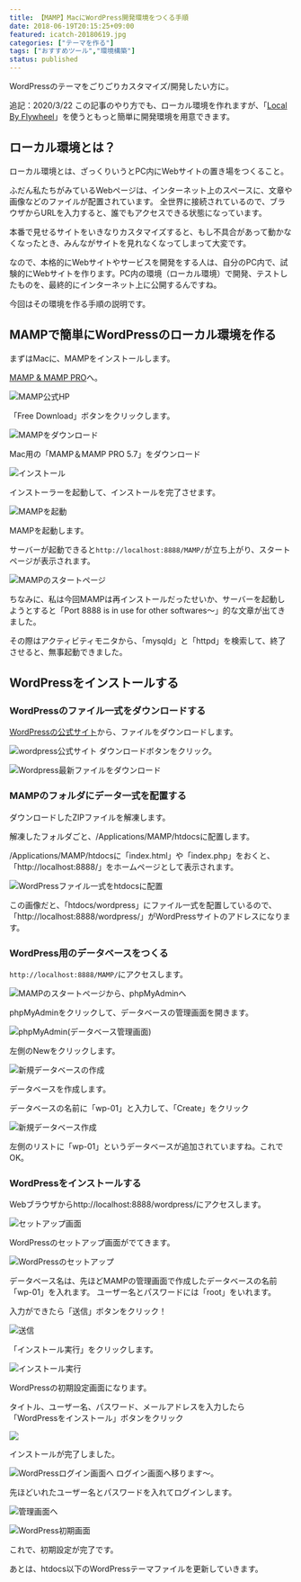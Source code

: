 ```yaml
---
title: 【MAMP】MacにWordPress開発環境をつくる手順
date: 2018-06-19T20:15:25+09:00
featured: icatch-20180619.jpg
categories: ["テーマを作る"]
tags: ["おすすめツール","環境構築"]
status: published
---
```


WordPressのテーマをごりごりカスタマイズ/開発したい方に。

追記：2020/3/22
この記事のやり方でも、ローカル環境を作れますが、「[Local By Flywheel](https://localwp.com/)」を使うともっと簡単に開発環境を用意できます。

## ローカル環境とは？

ローカル環境とは、ざっくりいうとPC内にWebサイトの置き場をつくること。

ふだん私たちがみているWebページは、インターネット上のスペースに、文章や画像などのファイルが配置されています。
全世界に接続されているので、ブラウザからURLを入力すると、誰でもアクセスできる状態になっています。

本番で見せるサイトをいきなりカスタマイズすると、もし不具合があって動かなくなったとき、みんながサイトを見れなくなってしまって大変です。

なので、本格的にWebサイトやサービスを開発をする人は、自分のPC内で、試験的にWebサイトを作ります。PC内の環境（ローカル環境）で開発、テストしたものを、最終的にインターネット上に公開するんですね。

今回はその環境を作る手順の説明です。

## MAMPで簡単にWordPressのローカル環境を作る

まずはMacに、MAMPをインストールします。

[MAMP & MAMP PRO](https://www.mamp.info/en/)へ。

![MAMP公式HP](mamp-install-01.jpg)

「Free Download」ボタンをクリックします。

![MAMPをダウンロード](mamp-install-02.jpg)

Mac用の「MAMP＆MAMP PRO 5.7」をダウンロード

![インストール](mamp-install-03.jpg)

インストーラーを起動して、インストールを完了させます。

![MAMPを起動](mamp-install-04.jpg)

MAMPを起動します。

サーバーが起動できると`http://localhost:8888/MAMP/`が立ち上がり、スタートページが表示されます。

![MAMPのスタートページ](mamp-install-05.jpg)

ちなみに、私は今回MAMPは再インストールだったせいか、サーバーを起動しようとすると「Port 8888 is in use for other softwares〜」的な文章が出てきました。

その際はアクティビティモニタから、「mysqld」と「httpd」を検索して、終了させると、無事起動できました。

## WordPressをインストールする
### WordPressのファイル一式をダウンロードする

[WordPressの公式サイト](https://ja.wordpress.org/)から、ファイルをダウンロードします。

![wordpress公式サイト](wp-local-01.jpg) ダウンロードボタンをクリック。

![Wordpress最新ファイルをダウンロード](wp-local-02.jpg)

### MAMPのフォルダにデータ一式を配置する
ダウンロードしたZIPファイルを解凍します。

解凍したフォルダごと、/Applications/MAMP/htdocsに配置します。

/Applications/MAMP/htdocsに「index.html」や「index.php」をおくと、「http://localhost:8888/」をホームページとして表示されます。

![WordPressファイル一式をhtdocsに配置](wp-local-03.jpg)

この画像だと、「htdocs/wordpress」にファイル一式を配置しているので、「http://localhost:8888/wordpress/」がWordPressサイトのアドレスになります。

### WordPress用のデータベースをつくる

`http://localhost:8888/MAMP/`にアクセスします。

![MAMPのスタートページから、phpMyAdminへ](wp-local-04.jpg)

phpMyAdminをクリックして、データベースの管理画面を開きます。


![phpMyAdmin(データベース管理画面)](wp-local-05.jpg)

左側のNewをクリックします。

![新規データベースの作成](wp-local-06.jpg)

データベースを作成します。

データベースの名前に「wp-01」と入力して、「Create」をクリック

![新規データベース作成](wp-local-07.jpg)

左側のリストに「wp-01」というデータベースが追加されていますね。これでOK。


### WordPressをインストールする

Webブラウザからhttp://localhost:8888/wordpress/にアクセスします。

![セットアップ画面](wp-local-09.jpg)

WordPressのセットアップ画面がでてきます。

![WordPressのセットアップ](wp-local-10.jpg)

データベース名は、先ほどMAMPの管理画面で作成したデータベースの名前「wp-01」を入れます。
ユーザー名とパスワードには「root」をいれます。

入力ができたら「送信」ボタンをクリック！

![送信](wp-local-11.jpg)

「インストール実行」をクリックします。

![インストール実行](wp-local-12.jpg)

WordPressの初期設定画面になります。

タイトル、ユーザー名、パスワード、メールアドレスを入力したら「WordPressをインストール」ボタンをクリック

![](wp-local-13.jpg)

インストールが完了しました。

![WordPressログイン画面へ](wp-local-14.jpg) ログイン画面へ移ります〜。

先ほどいれたユーザー名とパスワードを入れてログインします。

![管理画面へ](wp-local-15.jpg)


![WordPress初期画面](wp-local-16.jpg)

これで、初期設定が完了です。

あとは、htdocs以下のWordPressテーマファイルを更新していきます。